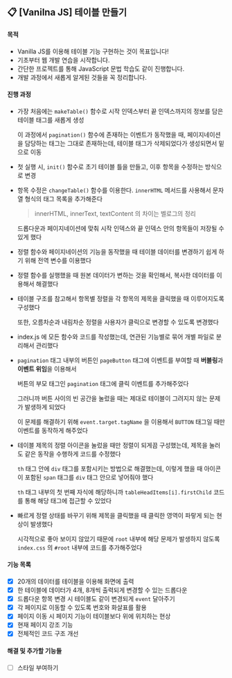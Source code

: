 ## :clipboard: [Vanilna JS] 테이블 만들기

#### 목적
- Vanilla JS를 이용해 테이블 기능 구현하는 것이 목표입니다!
- 기초부터 웹 개발 연습을 시작합니다.
- 간단한 프로젝트를 통해 JavaScript 문법 학습도 같이 진행합니다.
- 개발 과정에서 새롭게 알게된 것들을 꼭 정리합니다.

#### 진행 과정
- 가장 처음에는 `makeTable()` 함수로 시작 인덱스부터 끝 인덱스까지의 정보를 담은 테이블 태그를 새롭게 생성

  이 과정에서 `pagination()` 함수에 존재하는 이벤트가 동작했을 때, 페이지네이션을 담당하는 태그는 그대로 존재하는데, 테이블 태그가 삭제되었다가 생성되면서 밑으로 이동

- 첫 실행 시, `init()` 함수로 초기 테이블 틀을 만들고, 이후 항목을 수정하는 방식으로 변경

- 항목 수정은 `changeTable()` 함수를 이용한다. `innerHTML` 메서드를 사용해서 문자열 형식의 태그 목록을 추가해준다

  > innerHTML, innerText, textContent 의 차이는 벨로그의 정리

  드롭다운과 페이지네이션에 맞춰 시작 인덱스와 끝 인덱스 안의 항목들이 저장될 수 있게 했다

- 정렬 함수와 페이지네이션의 기능을 동작했을 때 테이블 데이터를 변경하기 쉽게 하기 위해 전역 변수를 이용했다

- 정렬 함수를 실행했을 때 원본 데이터가 변하는 것을 확인해서, 복사한 데이터를 이용해서 해결했다

- 테이블 구조를 참고해서 항목별 정렬을 각 항목의 제목을 클릭했을 때 이루어지도록 구성했다

  또한, 오름차순과 내림차순 정렬을 사용자가 클릭으로 변경할 수 있도록 변경했다

- index.js 에 모든 함수와 코드를 작성했는데, 연관된 기능별로 묶어 개별 파일로 분리해서 관리했다

- `pagination` 태그 내부의 버튼인 `pageButton` 태그에 이벤트를 부여할 때 **버블링**과 **이벤트 위임**을 이용해서

  버튼의 부모 태그인 `pagination` 태그에 클릭 이벤트를 추가해주었다

  그러니까 버튼 사이의 빈 공간을 눌렀을 때는 제대로 테이블이 그려지지 않는 문제가 발생하게 되었다

  이 문제를 해결하기 위해 `event.target.tagName` 을 이용해서 `BUTTON` 태그일 때만 이벤트를 동작하게 해주었다

- 테이블 제목의 정렬 아이콘을 눌렀을 때만 정렬이 되게끔 구성했는데, 제목을 눌러도 같은 동작을 수행하게 코드를 수정했다

  `th` 태그 안에 `div` 태그를 포함시키는 방법으로 해결했는데, 이렇게 했을 때 아이콘이 포함된 `span` 태그를 `div` 태그 안으로 넣어줘야 했다

  `th` 태그 내부의 첫 번째 자식에 해당하니까 `tableHeadItems[i].firstChild` 코드를 통해 해당 태그에 접근할 수 있었다

- 빠르게 정렬 상태를 바꾸기 위해 제목을 클릭했을 때 클릭한 영역이 파랗게 되는 현상이 발생했다

  시각적으로 좋아 보이지 않았기 때문에 `root` 내부에 해당 문제가 발생하지 않도록 `index.css` 의 `#root` 내부에 코드를 추가해주었다

#### 기능 목록
- [x] 20개의 데이터를 테이블을 이용해 화면에 출력
- [x] 한 테이블에 데이터가 4개, 8개씩 출력되게 변경할 수 있는 드롭다운
- [x] 드롭다운 항목 변경 시 테이블도 같이 변경되게 `event` 달아주기
- [x] 각 페이지로 이동할 수 있도록 번호와 화살표를 활용
- [x] 페이지 이동 시 페이지 기능이 테이블보다 위에 위치하는 현상
- [x] 현재 페이지 강조 기능
- [x] 전체적인 코드 구조 개선

#### 해결 및 추가할 기능들

- [ ] 스타일 부여하기